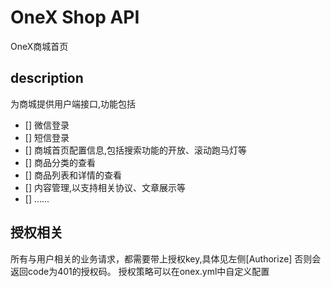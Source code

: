 # OneX Shop API
OneX商城首页

## description
为商城提供用户端接口,功能包括
- [] 微信登录
- [] 短信登录
- [] 商城首页配置信息,包括搜索功能的开放、滚动跑马灯等
- [] 商品分类的查看
- [] 商品列表和详情的查看
- [] 内容管理,以支持相关协议、文章展示等
- [] ......

## 授权相关
所有与用户相关的业务请求，都需要带上授权key,具体见左侧[Authorize]
否则会返回code为401的授权码。
授权策略可以在onex.yml中自定义配置
